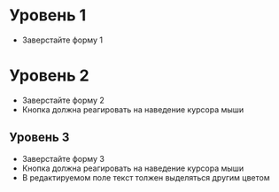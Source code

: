 # Уровень 1

* Заверстайте форму 1

# Уровень 2

* Заверстайте форму 2
* Кнопка должна реагировать на наведение курсора мыши

## Уровень 3

* Заверстайте форму 3
* Кнопка должна реагировать на наведение курсора мыши
* В редактируемом поле текст толжен выделяться другим цветом
